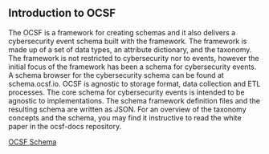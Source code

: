 ## Introduction to OCSF

The OCSF is a framework for creating schemas and it also delivers a cybersecurity event schema built with the framework.
The framework is made up of a set of data types, an attribute dictionary, and the taxonomy.  The framework is not restricted to cybersecurity nor to events, however the initial focus of the framework has been a schema for cybersecurity events.  A schema browser for the cybersecurity schema can be found at schema.ocsf.io.
OCSF is agnostic to storage format, data collection and ETL processes.  The core schema for cybersecurity events is intended to be agnostic to implementations.  The schema framework definition files and the resulting schema are written as JSON.
For an overview of the taxonomy concepts and the schema, you may find it instructive to read the white paper in the ocsf-docs repository.

[OCSF Schema](http://schema.ocsf.io)

<!--

**Here are some ideas to get you started:**

🙋‍♀️ A short introduction - what is your organization all about?
🌈 Contribution guidelines - how can the community get involved?
👩‍💻 Useful resources - where can the community find your docs? Is there anything else the community should know?
🍿 Fun facts - what does your team eat for breakfast?
🧙 Remember, you can do mighty things with the power of [Markdown](https://docs.github.com/github/writing-on-github/getting-started-with-writing-and-formatting-on-github/basic-writing-and-formatting-syntax)
-->
